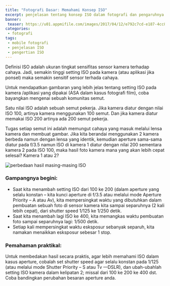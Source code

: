 ```yaml
---
title: "Fotografi Dasar: Memahami Konsep ISO"
excerpt: penjelasan tentang konsep ISO dalam fotografi dan pengaruhnya terhadap hasil foto
banner:
 teaser: https://u01.appmifile.com/images/2017/04/12/e792c7cd-e187-4cc8-9c7d-e9fa9ab8fcd1.jpg
categories:
 - fotografi
tags:
 - mobile fotografi
 - penjelasan ISO
 - pengertian ISO
---
```

Definisi ISO adalah ukuran tingkat sensifitas sensor kamera terhadap cahaya. Jadi, semakin tinggi setting ISO pada kamera (atau aplikasi jika ponsel) maka semakin sensitif sensor terhada cahaya.

Untuk mendapatkan gambaran yang lebih jelas tentang setting ISO pada kamera /aplikasi yang dipakai (ASA dalam kasus fotografi film), coba bayangkan mengenai sebuah komunitas semut.

Satu nilai ISO adalah sebuah semut pekerja. Jika kamera diatur dengan nilai ISO 100, artinya kamera menggunakan 100 semut. Dan jika kamera diatur memakai ISO 200 artinya ada 200 semut pekerja.

Tugas setiap semut ini adalah memungut cahaya yang masuk melalui lensa kamera dan membuat gambar. Jika kita berandai menggunakan 2 kamera berbeda namun dengan lensa yang identik, kemudian aperture sama-sama diatur pada f/3.5 namun ISO di kamera 1 diatur dengan nilai 200 sementara kamera 2 pada ISO 100, maka hasil foto kamera mana yang akan lebih cepat selesai? Kamera 1 atau 2?

![perbedaan hasil masing-masing ISO](https://u01.appmifile.com/images/2017/04/12/e792c7cd-e187-4cc8-9c7d-e9fa9ab8fcd1.jpg)

### Gampangnya begini:

- Saat kita menambah setting ISO dari 100 ke 200 (dalam aperture yang selalu konstan – kita kunci aperture di f/3.5 atau melalui mode Aperture Priority – A atau Av), kita mempersingkat waktu yang dibutuhkan dalam pembuatan sebuah foto di sensor kamera kita sampai separuhnya (2 kali lebih cepat), dari shutter speed 1/125 ke 1/250 detik.
- Saat kita menambah lagi ISO ke 400, kita memangkas waktu pembuatan foto sampai separuhnya lagi: 1/500 detik.
- Setiap kali mempersingkat waktu esksposur sebanyak separuh, kita namakan menaikkan esksposur sebesar 1 stop.


### Pemahaman praktikal:

Untuk membedakan hasil secara praktis, agar lebih memahami ISO dalam kasus aperture, cobalah set shutter speed agar selalu konstan pada 1/125 (atau melalui mode Shutter Priority – S atau Tv —DSLR), dan ubah-ubahlah setting ISO kamera dalam kelipatan 2; missal dari 100 ke 200 ke 400 dst. Coba bandingkan perubahan besaran aperture anda.

